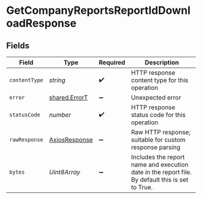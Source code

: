 # GetCompanyReportsReportIdDownloadResponse


## Fields

| Field                                                                                           | Type                                                                                            | Required                                                                                        | Description                                                                                     |
| ----------------------------------------------------------------------------------------------- | ----------------------------------------------------------------------------------------------- | ----------------------------------------------------------------------------------------------- | ----------------------------------------------------------------------------------------------- |
| `contentType`                                                                                   | *string*                                                                                        | :heavy_check_mark:                                                                              | HTTP response content type for this operation                                                   |
| `error`                                                                                         | [shared.ErrorT](../../models/shared/errort.md)                                                  | :heavy_minus_sign:                                                                              | Unexpected error                                                                                |
| `statusCode`                                                                                    | *number*                                                                                        | :heavy_check_mark:                                                                              | HTTP response status code for this operation                                                    |
| `rawResponse`                                                                                   | [AxiosResponse](https://axios-http.com/docs/res_schema)                                         | :heavy_minus_sign:                                                                              | Raw HTTP response; suitable for custom response parsing                                         |
| `bytes`                                                                                         | *Uint8Array*                                                                                    | :heavy_minus_sign:                                                                              | Includes the report name and execution date in the report file. By default this is set to True. |